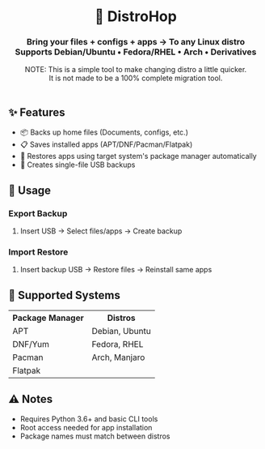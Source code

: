 <h1 align="center">🐧 DistroHop</h1>
<h3 align="center">Bring your files + configs + apps → To any Linux distro</strong><br>
  Supports Debian/Ubuntu • Fedora/RHEL • Arch • Derivatives</h3>

<div align="center">
NOTE: This is a simple tool to make changing distro a little quicker.
<br>It is not made to be a 100% complete migration tool.
</div>
<br>

<h2>✨ Features</h2>
<ul>
  <li>📦 Backs up home files (Documents, configs, etc.)</li>
  <li>📋 Saves installed apps (APT/DNF/Pacman/Flatpak)</li>
  <li>🔄 Restores apps using target system's package manager automatically</li>
  <li>💾 Creates single-file USB backups</li>
</ul>

<h2>🔧 Usage</h2>
<h3>Export Backup</h3>
<ol>
  <li>Insert USB → Select files/apps → Create backup</li>
</ol>

<h3>Import Restore</h3>
<ol>
  <li>Insert backup USB → Restore files → Reinstall same apps</li>
</ol>

<h2>📌 Supported Systems</h2>
<table>
  <tr>
    <th>Package Manager</th>
    <th>Distros</th>
  </tr>
  <tr>
    <td>APT</td>
    <td>Debian, Ubuntu</td>
  </tr>
  <tr>
    <td>DNF/Yum</td>
    <td>Fedora, RHEL</td>
  </tr>
  <tr>
    <td>Pacman</td>
    <td>Arch, Manjaro</td>
  </tr>
  <tr>
    <td>Flatpak</td>
    <td></td>
  </tr>
</table>

<h2>⚠️ Notes</h2>
<ul>
  <li>Requires Python 3.6+ and basic CLI tools</li>
  <li>Root access needed for app installation</li>
  <li>Package names must match between distros</li>
</ul>

